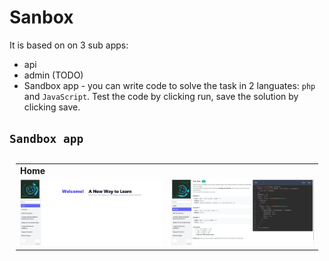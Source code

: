# Sanbox
It is based on on 3 sub apps:
* api
* admin (TODO)
* Sandbox app - you can write code to solve the task in 2 languates: `php` and `JavaScript`. Test the code by clicking run, save the solution by clicking save.

## `Sandbox app`
<table style="padding:10px">
	<tr><td colspan="2"><b>Home</b></td></tr>
	<tr>
		<td><img src="./images/app_home.png"></td>
		<td><img src="./images/app_task.png"></td>
	</tr>
</table>